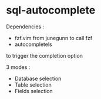 # sql-autocomplete

Dependencies :
* fzf.vim from junegunn to call fzf
* autocompletels

<C-x><C-u> to trigger the completion option

3 modes :
* Database selection
* Table selection
* Fields selection

